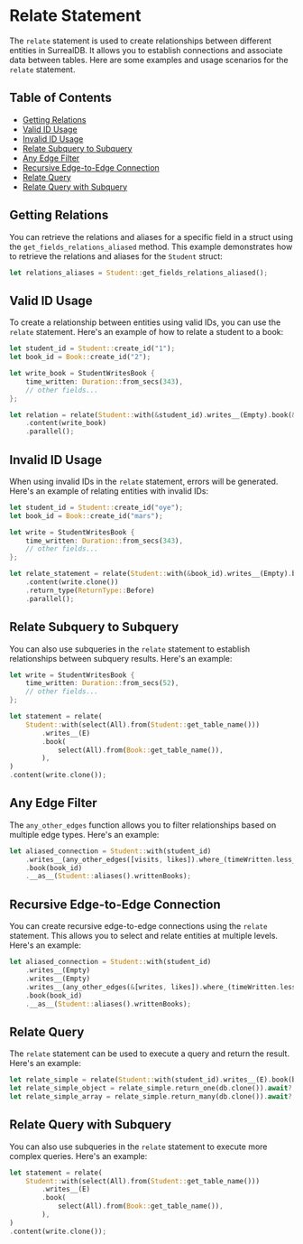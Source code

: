 # Relate Statement

The `relate` statement is used to create relationships between different entities in SurrealDB. It allows you to establish connections and associate data between tables. Here are some examples and usage scenarios for the `relate` statement.

## Table of Contents

- [Getting Relations](#getting-relations)
- [Valid ID Usage](#valid-id-usage)
- [Invalid ID Usage](#invalid-id-usage)
- [Relate Subquery to Subquery](#relate-subquery-to-subquery)
- [Any Edge Filter](#any-edge-filter)
- [Recursive Edge-to-Edge Connection](#recursive-edge-to-edge-connection)
- [Relate Query](#relate-query)
- [Relate Query with Subquery](#relate-query-with-subquery)

## Getting Relations

You can retrieve the relations and aliases for a specific field in a struct using the `get_fields_relations_aliased` method. This example demonstrates how to retrieve the relations and aliases for the `Student` struct:

```rust
let relations_aliases = Student::get_fields_relations_aliased();
```

## Valid ID Usage

To create a relationship between entities using valid IDs, you can use the `relate` statement. Here's an example of how to relate a student to a book:

```rust
let student_id = Student::create_id("1");
let book_id = Book::create_id("2");

let write_book = StudentWritesBook {
    time_written: Duration::from_secs(343),
    // other fields...
};

let relation = relate(Student::with(&student_id).writes__(Empty).book(&book_id))
    .content(write_book)
    .parallel();
```

## Invalid ID Usage

When using invalid IDs in the `relate` statement, errors will be generated. Here's an example of relating entities with invalid IDs:

```rust
let student_id = Student::create_id("oye");
let book_id = Book::create_id("mars");

let write = StudentWritesBook {
    time_written: Duration::from_secs(343),
    // other fields...
};

let relate_statement = relate(Student::with(&book_id).writes__(Empty).book(&student_id))
    .content(write.clone())
    .return_type(ReturnType::Before)
    .parallel();
```

## Relate Subquery to Subquery

You can also use subqueries in the `relate` statement to establish relationships between subquery results. Here's an example:

```rust
let write = StudentWritesBook {
    time_written: Duration::from_secs(52),
    // other fields...
};

let statement = relate(
    Student::with(select(All).from(Student::get_table_name()))
        .writes__(E)
        .book(
            select(All).from(Book::get_table_name()),
        ),
)
.content(write.clone());
```

## Any Edge Filter

The `any_other_edges` function allows you to filter relationships based on multiple edge types. Here's an example:

```rust
let aliased_connection = Student::with(student_id)
    .writes__(any_other_edges([visits, likes]).where_(timeWritten.less_than_or_equal(50)))
    .book(book_id)
    .__as__(Student::aliases().writtenBooks);
```

## Recursive Edge-to-Edge Connection

You can create recursive edge-to-edge connections using the `relate` statement. This allows you to select and relate entities at multiple levels. Here's an example:

```rust
let aliased_connection = Student::with(student_id)
    .writes__(Empty)
    .writes__(Empty)
    .writes__(any_other_edges(&[writes, likes]).where_(timeWritten.less_than_or_equal(50)))
    .book(book_id)
    .__as__(Student::aliases().writtenBooks);
```

## Relate Query

The `relate` statement can be used to execute a query and return the result. Here's an example:

```rust
let relate_simple = relate(Student::with(student_id).writes__(E).book(book_id)).content(write);
let relate_simple_object = relate_simple.return_one(db.clone()).await?;
let relate_simple_array = relate_simple.return_many(db.clone()).await?;
```

## Relate Query with Subquery

You can also use subqueries in the `relate` statement to execute more complex queries. Here's an example:

```rust
let statement = relate(
    Student::with(select(All).from(Student::get_table_name()))
        .writes__(E)
        .book(
            select(All).from(Book::get_table_name()),
        ),
)
.content(write.clone());
```
